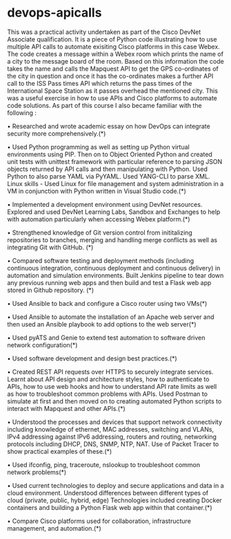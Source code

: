 # devops-apicalls
This was a practical activity undertaken as part of the Cisco DevNet Associate qualification. It is a piece of Python code illustrating how to use multiple API calls
to automate exisiting Cisco platforms in this case Webex. The code creates a message within a Webex room which prints the name of a city to the message board of the 
room. Based on this information the code takes the name and calls the Mapquest API to get the GPS co-ordinates of the city in question and once it has the
co-ordinates makes a further  API call to the ISS Pass times API which returns the pass times of the International Space Station as it passes overhead
the mentioned city. This was a useful exercise in how to use APIs and Cisco platforms to automate code solutions. As part of this course I also became 
familiar with the following :

•	Researched and wrote academic essay on how DevOps can integrate security more comprehensively.(*)

•	Used Python programming as well as setting up Python virtual environments using PIP. Then on to Object Oriented Python and created unit tests with unittest framework with particular reference to parsing JSON objects returned by API calls and then manipulating with Python. Used Python to also parse YAML via PyYAML. Used YANG-CLI to parse XML. Linux skills - Used Linux for file management and system administration in a VM in conjunction with Python written in Visual Studio code.(*)

•	Implemented a development environment using DevNet resources. Explored and used DevNet Learning Labs, Sandbox and Exchanges to help with automation particularly when accessing Webex platform.(*)

•	Strengthened knowledge of Git version control from inititalizing repositories to branches, merging and handling merge conflicts as well as integrating Git with GitHub. (*)

•	Compared software testing and deployment methods (including continuous integration, continuous deployment and continuous delivery) in automation and simulation environments. Built Jenkins pipeline to tear down any previous running web apps and then build and test a Flask web app stored in Github repository. (*)

•	Used Ansible to back and configure a Cisco router using two VMs(*)

•	Used Ansible to automate the installation of an Apache web server and then used an Ansible playbook to add options to the web server(*)

•	Used pyATS and Genie to extend test automation to software driven network configuration(*)

•	Used software development and design best practices.(*)

•	Created REST API requests over HTTPS to securely integrate services. Learnt about API design and architecture styles, how to authenticate to APIs, how to use web hooks and how to understand API rate limits as well as how to troubleshoot common problems with APIs. Used Postman to simulate at first and then moved on to creating automated Python scripts to interact with Mapquest and other APIs.(*)

•	Understood the processes and devices that support network connectivity including knowledge of ethernet, MAC addresses, switching and VLANs, IPv4 addressing against IPv6 addressing, routers and routing, networking protocols including DHCP, DNS, SNMP, NTP, NAT. Use of Packet Tracer to show practical examples of these.(*)

•	Used ifconfig, ping, traceroute, nslookup to troubleshoot common network problems(*)

•	Used current technologies to deploy and secure applications and data in a cloud environment. Understood differences between different types of cloud (private, public, hybrid, edge) Technologies included creating Docker containers and building a Python Flask web app within that container.(*)

•	Compare Cisco platforms used for collaboration, infrastructure management, and automation.(*)




